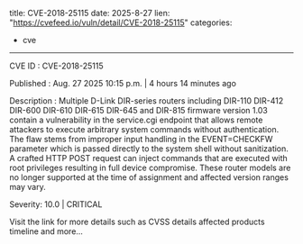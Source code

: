  
title: CVE-2018-25115
date: 2025-8-27
lien: "https://cvefeed.io/vuln/detail/CVE-2018-25115"
categories:
  - cve
---

CVE ID : CVE-2018-25115

Published :  Aug. 27
2025
10:15 p.m. | 4 hours
14 minutes ago

Description : Multiple D-Link DIR-series routers
including DIR-110
DIR-412
DIR-600
DIR-610
DIR-615
DIR-645
and DIR-815 firmware version 1.03
contain a vulnerability in the service.cgi endpoint that allows remote attackers to execute arbitrary system commands without authentication. The flaw stems from improper input handling in the EVENT=CHECKFW parameter
which is passed directly to the system shell without sanitization. A crafted HTTP POST request can inject commands that are executed with root privileges
resulting in full device compromise. These router models are no longer supported at the time of assignment and affected version ranges may vary.

Severity: 10.0 | CRITICAL

Visit the link for more details
such as CVSS details
affected products
timeline
and more...
